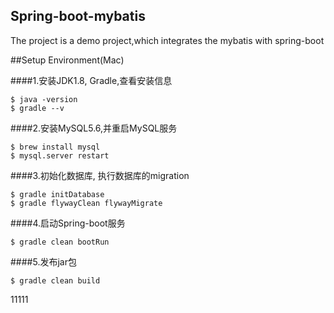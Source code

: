 ## Spring-boot-mybatis

The project is a demo project,which integrates the mybatis with spring-boot


##Setup Environment(Mac)

####1.安装JDK1.8, Gradle,查看安装信息

    $ java -version
    $ gradle --v

####2.安装MySQL5.6,并重启MySQL服务

    $ brew install mysql
    $ mysql.server restart

####3.初始化数据库, 执行数据库的migration

    $ gradle initDatabase
    $ gradle flywayClean flywayMigrate

####4.启动Spring-boot服务

    $ gradle clean bootRun

####5.发布jar包

    $ gradle clean build
   11111 
